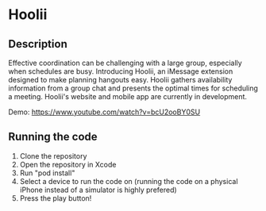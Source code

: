 # Hoolii

## Description

Effective coordination can be challenging with a large group, especially when schedules are busy. Introducing Hoolii, an iMessage extension designed to make planning hangouts easy. Hoolii gathers availability information from a group chat and presents the optimal times for scheduling a meeting. Hoolii's website and mobile app are currently in development.

Demo: https://www.youtube.com/watch?v=bcU2ooBY0SU 

## Running the code

1. Clone the repository
2. Open the repository in Xcode
3. Run "pod install"
4. Select a device to run the code on (running the code on a physical iPhone instead of a simulator is highly prefered)
5. Press the play button!
